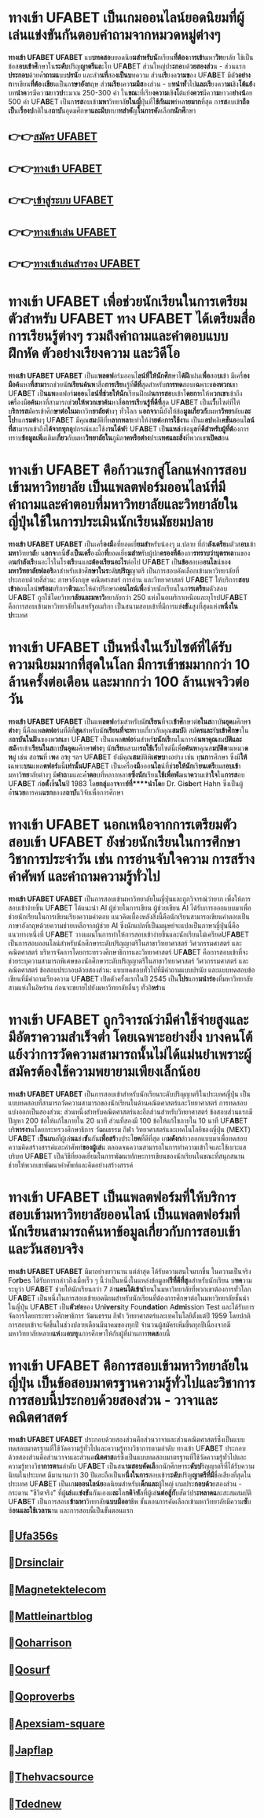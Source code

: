 # ทา**งเข้**า UF**AB**ET เป็นเก**มอ**อนไ**ลน์ย**อดนิยม**ที่ผู้**เล่**นแข่**งขั**นกันตอ**บคำ**ถามจ**ากหม**วดห**มู่ต่างๆ

__ทา**งเข้**า UF**AB**ET UF**AB**ET__ แบ**บทดสอ**บยอดนิย**มสำหรับนั**กเรียน**ที่ต้อง**ก**ารเข้า**มหา**วิท**ยาลัย ใช้เป็นข้อส**อบเข้าศึ**กษาใน**ระดับ**ปริญ**ญาตรีแล**ะโท UF**AB**ET ส่วนใหญ่ปร**ะกอ**บด้**วยสองส่ว**น - ส่วนแรก**ประกอบ**ด้วยค**ำถามแ**บบ**ปรนั**ย และส่ว**นที่**สอ**งเป็นบ**ทความ ส่วน**เรี**ยงค**วามข**อง UF**AB**ET มีตั**วอย่างก**ารเขียน**ที่ต้อ**ง**เขีย**นเป็นภ**าษาอังก**ฤษ ส่ว**นเรีย**งคว**ามมีส**องส่วน - บ**ทนำทั่**วไป**และเรี**ยงคว**ามเ**ชิง**โต้แย้**ง บท**นำค**วรมีควา**ม**ยา**วป**ระมาณ 250-300 คำ ใน**ขณ**ะที่เรีย**งความ**เชิ**งโ**ต้แย้**งควร**มีคว**าม**ยาวอ**ย่างน้**อย 500 คำ UF**AB**ET เป็นก**ารส**อบเข้า**มหา**วิทยาลั**ยในญี่**ปุ่นที่ใ**ช้กันแพ**ร่หล**ายมาก**ที่สุด กา**รส**อบเข้**าถือเป็**นเ**รื่องป**กติในส**ถาบั**นอุดมศึกษ**าและมีบ**ทบา**ทสำคั**ญ**ในการคั**ดเลือ**กนักศึ**กษา

## 👉👉[ส**มัค**ร UF**AB**ET](https://ufa356s.com/)
## 👉👉[ท**างเข้**า UF**AB**ET](https://bio.link/adminseoxr)
## 👉👉[เ**ข้าสู่ระบ**บ UF**AB**ET](https://bio.link/adminseoxr)
## 👉👉[ทา**งเข้าเล่**น UF**AB**ET](https://ufa356s.com/football-betting/)
## 👉👉[ท**างเข้**าเล่**นสำร**อง UF**AB**ET](https://bio.link/adminseo)

# ทา**งเข้**า UF**AB**ET เพื่**อช่ว**ยนั**กเรี**ยนในก**ารเตรี**ยมตัว**ส**ำหรับ UF**AB**ET ทาง UF**AB**ET ได้เต**รียมสื่**อกา**รเรีย**นรู้ต่างๆ รว**มถึงคำถ**ามและค**ำตอ**บแ**บบฝึ**กหัด ตั**วอ**ย่างเรี**ยงค**วาม และวิ**ดีโ**อ

__ทา**งเข้**า UF**AB**ET UF**AB**ET__ เป็นแ**พลตฟ**อร์มออนไ**ลน์ที่ให้นักศึก**ษาไ**ด้ฝึ**กฝนเ**พื่อ**สอ**บเ**ข้า มีเครื่**องมือค้**นหา**ที่สามา**รถช่วยนั**กเรียนค้นห**าสื่อ**การเรีย**นรู้ที่**ดีที่**สุดสำหรับ**การทด**สอบเ**ฉ**พาะข**องพวกเ**ขา UF**AB**ET เป็**นแพ**ลตฟอร์**มออ**นไ**ลน์ที่ช่วยให้นัก**เรียนฝึกฝ**นการสอ**บเข้าโ**ดยกา**รให้พ**วกเขา**เข้าถึง**เค**รื่องมื**อค้น**หาที่สามารถช่**วยให้พวกเขาค้น**หาสื่**อการเรี**ย**นรู้ที่ดีที่**สุด UF**AB**ET เป็น**เว็**บไซต์ที่ให้บ**ริการส**มัครเข้าศึก**ษาต่อในม**หาวิท**ยาลัยต่**างๆ ทั่วโลก น**อกจา**กนี้ยังให้ข้อ**มูลเกี่ยวกั**บมห**าวิทยา**ลัยแ**ละโป**รแก**รมต่า**งๆ UF**AB**ET มีคุณ**สม**บัติที่ห**ลากหลา**ยทำให้ง่**ายต่**อ**การใช้งา**น เป็นแ**อป**พลิเ**คชันอ**อนไ**ลน์ที่ส**ามารถเข้าถึงไ**ด้จากทุกอุ**ปกรณ์และใช้ง**านได้ฟ**รี UF**AB**ET เป็**นแหล่**งข้อมู**ล**ที่**ดีสำหรับผู้ที่ต้**องการทราบ**ข้อมูลเพิ่**มเติมเ**กี่ยว**กับมหา**วิทยาลัยใน**ภูมิภ**าคหรือต่าง**ประ**เทศและสิ่ง**ที่พวกเข**าเปิดส**อน

# ทา**งเข้**า UF**AB**ET คือก้า**ว**แรกสู่โ**ลก**แห่งกา**รสอบเ**ข้ามหาวิท**ยา**ลัย เป็นแพ**ลตฟอร์มอ**อนไล**น์ที่มีคำถามแล**ะคำตอบที่มหาวิทยา**ลัยและวิทย**าลัยในญี่ปุ่นใ**ช้ในการป**ระเมิ**นนักเรี**ยนมัธยมปลาย

__ทา**งเข้**า UF**AB**ET UF**AB**ET__ เป็นเครื่**องมื**อที่ยอดเยี่**ยมสำ**หรับน้องๆ ม.ปลาย ที่กำ**ลังเตรีย**มตัวส**อบ**เข้า**มหา**วิทย**าลั**ย น**อกจ**ากนี้**ยั**งเ**ป็นเครื่**องมือ**ที่**ยอดเยี่ย**มสำห**รับผู้ปก**ครองที่ต้**องกา**รทราบว่าบุตรหล**านของต**นกำลังเรี**ยนอะไรในโร**งเรี**ยนแล**ะต้องเรียนอะไร**ต่อไป UF**AB**ET เป็**นข้อ**สอบอ**อนไล**น์ขอ**งมหาวิทยาลัยฟลอริ**ดาสำหรับเข้าศึ**กษาในร**ะดั**บปริญ**ญาตรี เป็นการสอบคัดเลือกเข้ามหาวิทยาลัยที่ประกอบด้วยสี่ส่วน: ภาษาอังกฤษ คณิตศาสตร์ การอ่าน และวิทยาศาสตร์ UF**AB**ET ให้บริการ**สอบเข้าอ**อนไลน์**พร้อม**บริการ**ติวแ**ละให้คำปรึกษาอ**อนไลน์เพื่**อช่วยนักเรียนในก**ารเตรีย**มตัวสอบ UF**AB**ET ถูกใช้โดยวิทย**าลัยและมหาวิ**ทยาลัยกว่า 250 แห่งในอเมริกาเหนือและยุโรปUF**AB**ET คือการสอบเข้ามหาวิทยาลัยในสหรัฐอเมริกา เป็นสนามสอบเข้าที่มีการแข่**งขั**นสูงที่สุดแห่ง**หนึ่งในป**ระเทศ

# ทา**งเข้**า UF**AB**ET เป็นหนึ่งในเว็**บไซ**ต์ที่ไ**ด้รับคว**าม**นิ**ยมม**ากที่สุดใน**โลก มี**การ**เข้า**ชม**ม**ากก**ว่า 10 ล้**านครั้ง**ต่อเ**ดือ**น และม**ากก**ว่า 100 ล้า**นเพ**จวิ**วต่**อวัน

__ทา**งเข้**า UF**AB**ET UF**AB**ET__ เป็นแพ**ลตฟ**อร์มสำหรับนั**กเรียน**ที่จะเ**ข้าศึ**กษาต่**อในส**ถาบั**นอุด**มศึกษ**าต่าง**ๆ นี่คือแพ**ลตฟอ**ร์มที่ดีที่**สุด**สำหรับนั**กเรียนที่จะท**ราบเกี่ยวกับคุณ**สมบั**ติ สมั**ครและ**รั**บเข้าศึกษ**าในส**ถาบันในฝั**นของพ**วกเ**ขา UF**AB**ET เป็นแพล**ตฟอ**ร์มสำหรั**บนักเรี**ยนในการค้**นหาคุณ**สม**บัติและสมั**ครเข้าเ**รียนในส**ถา**บันอุด**มศึกษ**าต่าง**ๆ นั**กเรีย**นสามา**รถใช้เว็**บไซต์นี้เพื่**อค้นห**าคุณส**มบัติต**ามหมว**ดห**มู่ เช่น สถ**าน**ที่ เ**พ**ศ อ**า**ยุ ฯลฯ UF**AB**ET ยังมีคุณ**สม**บัติพิ**เศษบ**างอย่าง เช่น ทุ**นก**ารศึกษา ซึ่งมี**ให้เ**ฉพาะ**บน**แพล**ตฟอร์**มนี้**เท่านั้นUF**A**B**ET เป็นเครื่อ**งมื**อออ**นไล**น์ที่ช่**วยให้นัก**เรี**ยนเตรี**ยมส**อบเข้**ามหาวิ**ทย**าลัยต่างๆ มี**คำถ**ามและค**ำตอ**บที่หลากหลา**ยซึ่งนัก**เรียน**ใช้เพื่อพั**ฒน**าคว**ามเข้**าใจ**ใน**การส**อบ UF**AB**ET ก่**อตั้**งขึ้**นใน**ปี 1983 โด**ยกลุ่**มอ**าจ**าร**ย์ที่****นำโด**ย Dr. Gi**sb**ert Hahn ซึ่งเป็นผู้อ**ำนวย**การคน**แรก**ของส**ถาบั**นวิจัยเพื่อการศึกษา

# ทา**งเข้**า UF**AB**ET นอกเหนือจากการเตรียมตัวสอบเข้า UF**AB**ET ยังช่วยนักเรียนในการศึกษาวิชาการประจำวัน เช่น การอ่านจับใจความ การสร้างคำศัพท์ และคำถามความรู้ทั่วไป

__ทา**งเข้**า UF**AB**ET UF**AB**ET__ เป็นการสอบเข้ามหาวิทยาลัยในญี่ปุ่นและถูกวิจารณ์ว่ายาก เพื่อให้การสอบเข้าง่ายขึ้น UF**AB**ET ได้แนะนำ AI ผู้ช่วยในการเขียน ผู้ช่วยเขียน AI ได้รับการออกแบบมาเพื่อช่วยนักเรียนในการเขียนเรียงความคำตอบ แนวคิดเบื้องหลังสิ่งนี้คือนักเรียนสามารถเขียนคำตอบเป็นภาษาอังกฤษด้วยความช่วยเหลือจากผู้ช่วย AI ซึ่งนักแปลที่เป็นมนุษย์จะแปลเป็นภาษาญี่ปุ่นนี่คือแนวทางหนึ่งที่ UF**AB**ET วางแผนในการทำให้การสอบเข้าง่ายขึ้นและนักเรียนไม่เครียดUF**AB**ET เป็นการสอบออนไลน์สำหรับนักศึกษาระดับปริญญาตรีในสาขาวิทยาศาสตร์ วิศวกรรมศาสตร์ และคณิตศาสตร์ บริหารจัดการโดยกระทรวงศึกษาธิการและวิทยาศาสตร์ UF**AB**ET คือการสอบเข้าที่จะช่วยระบุความสามารถพิเศษของนักศึกษาระดับปริญญาตรีในสาขาวิทยาศาสตร์ วิศวกรรมศาสตร์ และคณิตศาสตร์ ข้อสอบประกอบด้วยสองส่วน: แบบทดสอบทั่วไปที่มีคำถามแบบปรนัย และแบบทดสอบข้อเขียนที่มีคำถามเรียงความ UF**AB**ET เปิดตัวครั้งแรกในปี 2545 เป็น**โปร**แกร**มนำร่อ**งที่มหาวิทยาลัยสามแห่งในอิหร่าน ก่อนจะขยายไปยังมหาวิทยาลัยอื่นๆ ทั่วอิ**หร่**าน

# ทา**งเข้**า UF**AB**ET ถูกวิ**จารณ์ว่ามีค่**า**ใ**ช้จ่า**ยสู**งและมี**อั**ต**ราค**วา**ม**สำเร็**จ**ต่ำ โดยเฉพาะอย่**างยิ่**ง บางคนโต้แ**ย้งว่าการวั**ดคว**ามสาม**ารถนั้นไม่ได้แ**ม่นย**ำเพร**าะ**ผู้สมัค**รต้องใช้ค**วามพยายามเพียงเล็กน้อย

__ทา**งเข้**า UF**AB**ET UF**AB**ET__ เป็นการสอบเข้าสำหรับนักเรียนระดับปริญญาตรีในประเทศญี่ปุ่น เป็นแบบทดสอบที่สามารถวัดความสามารถของนักเรียนในด้านคณิตศาสตร์และวิทยาศาสตร์ การทดสอบแบ่งออกเป็นสองส่วน: ส่วนหนึ่งสำหรับคณิตศาสตร์และอีกส่วนสำหรับวิทยาศาสตร์ ข้อสอบส่วนแรกมีปัญหา 200 ข้อให้แก้ไขภายใน 20 นาที ส่วนที่สองมี 100 ข้อให้แก้ไขภายใน 10 นาที UF**AB**ET บริ**หารงา**นโดยกระทรวงศึกษาธิการ วัฒนธรรม กีฬา วิทยาศาสตร์และเทคโนโลยีของญี่ปุ่น (M**E**XT) UF**AB**ET เ**ป็นเก**มที่ผู้เล่**นแ**ข่ง**ขั**นกัน**เพื่อสร้**างประโ**ยค**ที่ดีที่สุด เก**มดังก**ล่าวออกแบบมาเพื่อทดสอบความคิดสร้างสรรค์และคำศัพท์**ของผู้เล่**น ตลอดจนความสามารถในการทำความเข้าใจและใช้เบาะแสบริบท UF**AB**ET เป็นวิธีที่ยอดเยี่ยมในการพัฒนาทักษะการเขียนของนักเรียนในขณะที่สนุกสนาน ช่วยให้พวกเขาพัฒนาคำศัพท์และคิดอย่างสร้างสรรค์

# ทา**งเข้**า UF**AB**ET เป็นแพ**ลตฟอ**ร์มที่ให้บริ**การสอบเข้า**มหาวิทยาลัยออนไลน์ เป็นแพลตฟอร์มที่นักเรียนสามารถค้นหาข้อมูลเกี่ยวกับการสอบเข้าและวันสอบจริง

__ทา**งเข้**า UF**AB**ET UF**AB**ET__ มีมาอย่างยาวนาน แต่ล่าสุด ได้รับความสนใจมากขึ้น ในความเป็นจริง Fo**rb**es ได้รับการกล่าวถึงเมื่อเร็ว ๆ นี้ว่าเป็นหนึ่งในแหล่งข้อมูลฟ**รีที่ดีที่สุ**ดสำหรับนักเรียน บ**ทค**วามระบุว่า UF**AB**ET ช่วยให้นักเรียนกว่า 7 ล้า**นคนได้เข้าเ**รียนในมหาวิทยาลัยที่พวกเขาต้องการทั่วโลก UF**AB**ET เป็นหนึ่งในการสอบเข้ายอดนิยมสำหรับนักเรียนที่ต้องการศึกษาต่อในมหาวิทยาลัยชั้นนำในญี่ปุ่น UF**AB**ET เป็น**ตัวย่อ**ของ Un**ivers**ity Fou**ndatio**n A**dmi**ssion Test และได้รับการจัดการโดยกระทรวงศึกษาธิการ วัฒนธรรม กีฬา วิทยาศาสตร์และเทคโนโลยีตั้งแต่ปี 1959 โดยปกติการสอบเข้าจะจัดขึ้นในช่วงปลายเดือนมีนาคมของทุกปี จำนวนผู้สมัครเพิ่มขึ้นทุกปีเนื่องจากมีมหาวิทยาลัยหลาย**แห่**งม**อบทุ**นการศึกษาให้กับผู้ที่ผ่านการ**ทดส**อบนี้

# ทา**งเข้**า UF**AB**ET คือการสอบเข้ามหาวิทยาลัยในญี่ปุ่น เป็นข้อสอบมาตรฐานความรู้ทั่วไปและวิชาการ การสอบนี้ประกอบด้วย**สองส่ว**น - วาจาและคณิตศาสตร์

__ทา**งเข้**า UF**AB**ET UF**AB**ET__ ประกอบด้วยสองส่วนคือส่วนวาจาและส่วนคณิตศาสตร์ซึ่งเป็นแบบทดสอบมาตรฐานที่ใช้วัดความรู้ทั่วไปและความรู้ทางวิชาการตามลำดับ ทางเข้า UF**AB**ET ประกอบด้วยสองส่วนคือส่วนวาจาและส่วนค**ณิตศาส**ตร์ซึ่งเป็นแบบทดสอบมาตรฐานที่ใช้วัดความรู้ทั่วไปและความรู้ทางวิช**าการตา**มลำดับ UF**AB**ET เป็นสน**ามสอบคัดเลื**อกนักศึกษาระ**ดับป**ริญญาตรีที่ได้รับความนิยมในประเทศ มีมานานกว่า 30 ปีและถือเป็นห**นึ่งในการ**สอบเข้าร**ะดับ**ปริญ**ญาตรีที่มี**ชื่อเสียงที่สุดในประเทศ UF**AB**ET เป็นเก**มออนไลน์ย**อดนิยมสำหรับเ**ด็กและ**ผู้ใหญ่ เกมประ**กอบด้ว**ยสองส่วน - กระดาน "ชีวิตจริง" ที่ผู้**เล่**นแ**ข่งขั**นกันเองแ**ละ**โล**กดิ**จิ**ทั**ลที่ผู้เล่**นต่อสู้กั**บสัตว์ปร**ะหลาดแ**ละสะสมสมบัติ UF**AB**ET เป็นการสอบเ**ข้ามหา**วิทยาลัย**แบบมืออา**ชีพ ขั้นตอนการคัดเลือกเข้ามหาวิทยาลัยมีความ**ซั**บซ้**อนและใช้เวลาน**าน และการสอบนี้เป็นขั้นตอนแรก

## 🧧[U**fa**356s](https://ufa356s.com)
## 🧧[D**rsinc**lair](https://drsinclair.com)
## 🧧[Mag**netek**telecom](https://magnetektelecom.com)
## 🧧[Mat**tlein**artblog](https://mattleinartblog.com)
## 🧧[Qoh**arr**ison](https://goharrison.org)
## 🧧[Qos**ur**f](https://gosurf.org)
## 🧧[Qop**ro**verbs](http://goproverbs.org)
## 🧧[Ape**xsiam-squ**are](https://www.apexsiam-square.com)
## 🧧[Jap**fl**ap](https://japflap.com)
## 🧧[The**hvacs**ource](https://thehvacsource.com)
## 🧧[Td**edn**ew](https://www.tdednew.com)
